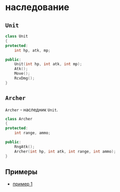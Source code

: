 # наследование

## `Unit`

```cpp
class Unit
{
protected:
    int hp, atk, mp;

public:
    Unit(int hp, int atk, int mp);
    Atk();
    Move();
    RcvDmg();
}
```

## `Archer`

`Archer` - наследник `Unit`.

```cpp
class Archer
{
protected:
    int range, ammo;

public:
    RngAtk();
    Archer(int hp, int atk, int range, int ammo);
}
```


## Примеры

- [пример 1](examples/inheritance/ex1)